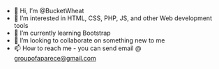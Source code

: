 - 👋 Hi, I’m @BucketWheat
- 👀 I’m interested in HTML, CSS, PHP, JS, and other Web development tools
- 🌱 I’m currently learning Bootstrap
- 💞️ I’m looking to collaborate on something new to me
- 📫 How to reach me - you can send email @ groupofaparece@gmail.com

<!---
BucketWheat/BucketWheat is a ✨ special ✨ repository because its `README.md` (this file) appears on your GitHub profile.
You can click the Preview link to take a look at your changes.
--->
